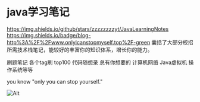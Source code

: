 # java学习笔记
https://img.shields.io/github/stars/zzzzzzzzyt/JavaLearningNotes https://img.shields.io/badge/blog-http%3A%2F%2Fwww.onlyicanstopmyself.top%2F-green
囊括了大部分校招所需技术栈笔记，能较好的丰富你的知识体系，增长你的能力。

刷题笔记 各个tag刷 top100 代码随想录 总有你想要的
计算机网络 Java虚拟机 操作系统等等

you know "only you can stop yourself."


![Alt](https://repobeats.axiom.co/api/embed/e19a23ac32abb2e860c02d1003c848b001c63b2b.svg "Repobeats analytics image")
